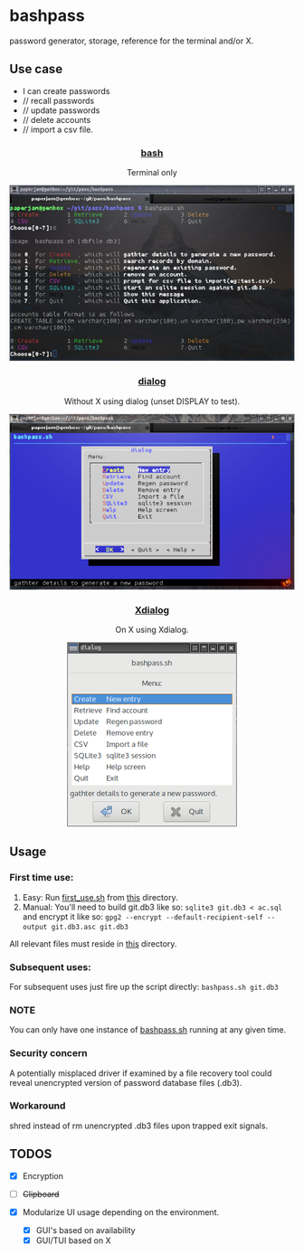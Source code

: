 # bashpass

password generator, storage, reference for the terminal and/or X.

## Use case

  * I can create passwords
  *    //  recall passwords
  *    //  update passwords
  *    //  delete accounts
  *    //  import a csv file.

### <p align="center">[bash](bashpass.sh)</p>
<p align="center">Terminal only</p>
<p align="center"><a href="assets/bp.png"><img alt="bashpass" src="assets/bp.png"></a></p>

### <p align="center">[dialog](bashpass.sh)</p>
<p align="center">Without X using dialog (unset DISPLAY to test).</p>
<p align="center"><a href="assets/dp.png"><img alt="dialogpass" src="assets/dp.png"></a></p>

### <p align="center">[Xdialog](bashpass.sh)</p>
<p align="center">On X using Xdialog.</p>
<p align="center"><a href="assets/xp.png"><img alt="dialogpass" src="assets/xp.png"></a></p>

## Usage

### First time use:

 1. Easy: Run [first_use.sh](first_use.sh) from [this](./) directory.
 2. Manual: You'll need to build git.db3 like so: ```sqlite3 git.db3 < ac.sql``` and encrypt it like so: ```gpg2 --encrypt --default-recipient-self --output git.db3.asc git.db3```

All relevant files must reside in [this](./) directory.

### Subsequent uses:

For subsequent uses just fire up the script directly: ```bashpass.sh git.db3```

### NOTE

You can only have one instance of [bashpass.sh](bashpass.sh) running at any given time.

### Security concern

A potentially misplaced driver if examined by a file recovery tool could reveal unencrypted version of password database files (.db3).

### Workaround

shred instead of rm unencrypted .db3 files upon trapped exit signals.

## TODOS

 * [x] Encryption
 * [ ] ~~Clipboard~~
 * [x] Modularize UI usage depending on the environment.

   * [x] GUI's based on availability
   * [x] GUI/TUI based on X
